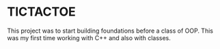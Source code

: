 # TICTACTOE

This project was to start building foundations before a class of OOP. This was my first time working with C++ and also with classes.